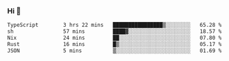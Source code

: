 ### Hi 👋

<!--START_SECTION:waka-->

```txt
TypeScript        3 hrs 22 mins   ████████████████▒░░░░░░░░   65.28 %
sh                57 mins         ████▓░░░░░░░░░░░░░░░░░░░░   18.57 %
Nix               24 mins         ██░░░░░░░░░░░░░░░░░░░░░░░   07.80 %
Rust              16 mins         █▒░░░░░░░░░░░░░░░░░░░░░░░   05.17 %
JSON              5 mins          ▒░░░░░░░░░░░░░░░░░░░░░░░░   01.69 %
```

<!--END_SECTION:waka-->
